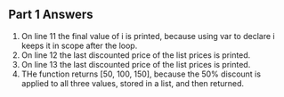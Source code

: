 ## Part 1 Answers
1. On line 11 the final value of i is printed, because using var to declare i keeps it in scope after the loop.
2. On line 12 the last discounted price of the list prices is printed.
3. On line 13 the last discounted price of the list prices is printed.
4. THe function returns [50, 100, 150], because the 50% discount is applied to all three values, stored in a list, and then returned.